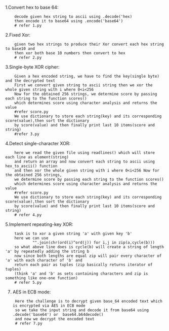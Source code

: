 1.Convert hex to base 64:

		decode given hex string to ascii using .decode('hex)
		then encode it to base64 using .encode('base64')
		# refer 1.py

2.Fixed Xor:

		given two hex strings to produce their Xor convert each hex string to base10 and 
		then xor both base 10 numbers then convert to hex
		# refer 2.py
3.Single-byte XOR cipher:
		
		Given a hex encoded string, we have to find the key(single byte) and the decrypted text
		First we convert given string to ascii string then we xor the whole given string with i where 0<i<256
		Now for the obtained 256 strings, we determine score by passing each string to the function scores()
		which determines score using character analysis and returns the value
		#refer score.py 
		We use dictionary to store each string(key) and its corresponding score(value),then sort the dictionary 
		by score(value) and then finally print last 10 items(score and string)
		#refer 3.py
		
4.Detect single-character XOR:
		
		here we read the given file using readlines() which will store each line as element(string)
		and return an array and now convert each string to ascii using hex_to_ascii() function
		and then xor the whole given string with i where 0<i<256 Now for the obtained 256 strings, 
		we determine score by passing each string to the function scores()
		which determines score using character analysis and returns the value
		#refer score.py 
		We use dictionary to store each string(key) and its corresponding score(value),then sort the dictionary 
		by score(value) and then finally print last 10 items(score and string)
		# refer 4.py

5.Implement repeating-key XOR:

		task is to xor a given string 'a' with given key 'b'
		here we can use
				"".join(chr(ord(i)^ord(j)) for i,j in zip(a,cycle(b)))
		so what above line does is cycle(b) will create a string of length 'a' by repeatedly adding the string b 
		now since both lengths are equal zip will pair every character of 'a' with each character of 'b' and 
		return each pair as tuples (zip basically returns iterator of tuples)
		(think 'a' and 'b' as sets containing characters and zip is something like one-one function)
		# refer 5.py
7. AES in ECB mode:

		Here the challenge is to decrypt given base_64 encoded text which is encrypted via AES in ECB mode
		so we take the input string and decode it from base64 using .decode('base64') or  base64.b64decode()
		and now we decrypt the encoded text
		# refer 7.py
		
		
